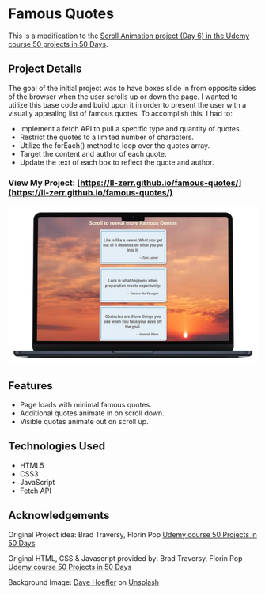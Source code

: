 # Famous Quotes

This is a modification to the [Scroll Animation project (Day 6) in the Udemy course 50 projects in 50 Days](https://www.udemy.com/course/50-projects-50-days/?src=sac&kw=50+projects+50+days).

## Project Details

The goal of the initial project was to have boxes slide in from opposite sides of the browser when the user scrolls up or down the page. I wanted to utilize this base code and build upon it in order to present the user with a visually appealing list of famous quotes. To accomplish this, I had to:

- Implement a fetch API to pull a specific type and quantity of quotes.
- Restrict the quotes to a limited number of characters.
- Utilize the forEach() method to loop over the quotes array.
- Target the content and author of each quote.
- Update the text of each box to reflect the quote and author. 

### View My Project: [https://ll-zerr.github.io/famous-quotes/](https://ll-zerr.github.io/famous-quotes/)

![Screenshot](img/smartmockups_famous-quotes.jpg)

## Features

- Page loads with minimal famous quotes.
- Additional quotes animate in on scroll down.
- Visible quotes animate out on scroll up.

## Technologies Used

- HTML5
- CSS3
- JavaScript
- Fetch API

## Acknowledgements

Original Project idea: Brad Traversy, Florin Pop [Udemy course 50 Projects in 50 Days](https://www.udemy.com/course/50-projects-50-days/?src=sac&kw=50+projects+50+days)

Original HTML, CSS & Javascript provided by: Brad Traversy, Florin Pop [Udemy course 50 Projects in 50 Days](https://www.udemy.com/course/50-projects-50-days/?src=sac&kw=50+projects+50+days)

Background Image: [Dave Hoefler](https://unsplash.com/it/@davehoefler) on [Unsplash](https://unsplash.com/it/foto/Ib2-XAeuUQg)